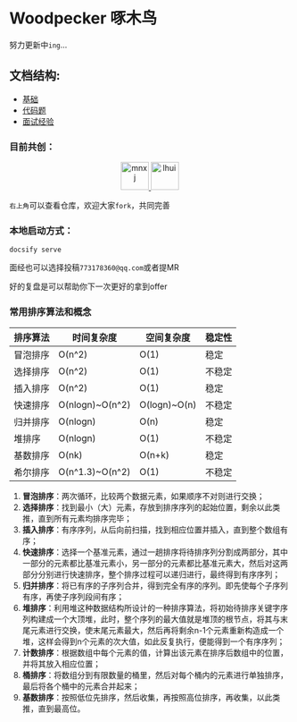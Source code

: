 # Woodpecker 啄木鸟

努力更新中`ing`...

## 文档结构:
- [基础](/1foundations/index.md)
- [代码题](/2code/index)
- [面试经验](/Interview-experience/index.md)



### **目前共创：**

<center class ='img'>
    <a href='https://github.com/mnxj' target="_blank">
        <img title="mnxj" alt="mnxj" src="https://avatars.githubusercontent.com/u/63659134?v=4" width="50px">
    </a>
    <a href='https://github.com/lhui' target="_blank">
        <img title="lhui" alt="lhui" src="https://avatars.githubusercontent.com/u/36818242?v=4" width="50px">
    </a>
</center>


`右上角`可以查看仓库，欢迎大家`fork`，共同完善

### **本地启动方式：**
```shell
docsify serve
```

面经也可以选择投稿`773178360@qq.com`或者提MR

好的复盘是可以帮助你下一次更好的拿到offer


### 常用排序算法和概念
| 排序算法 | 时间复杂度      | 空间复杂度   | 稳定性 |
| -------- | --------------- | ------------ | ------ |
| 冒泡排序 | O(n^2)          | O(1)         | 稳定   |
| 选择排序 | O(n^2)          | O(1)         | 不稳定 |
| 插入排序 | O(n^2)          | O(1)         | 稳定   |
| 快速排序 | O(nlogn)~O(n^2) | O(logn)~O(n) | 不稳定 |
| 归并排序 | O(nlogn)        | O(n)         | 稳定   |
| 堆排序   | O(nlogn)        | O(1)         | 不稳定 |
| 基数排序 | O(nk)           | O(n+k)       | 稳定   |
| 希尔排序 | O(n^1.3)~O(n^2) | O(1)         | 不稳定 |

1. **冒泡排序**：两次循环，比较两个数据元素，如果顺序不对则进行交换； 
2. **选择排序**：找到最小（大）元素，存放到排序序列的起始位置，剩余以此类推，直到所有元素均排序完毕； 
3. **插入排序**：有序序列，从后向前扫描，找到相应位置并插入，直到整个数组有序； 
4. **快速排序**：选择一个基准元素，通过一趟排序将待排序列分割成两部分，其中一部分的元素都比基准元素小，另一部分的元素都比基准元素大，然后对这两部分分别进行快速排序，整个排序过程可以递归进行，最终得到有序序列；
5. **归并排序**：将已有序的子序列合并，得到完全有序的序列。即先使每个子序列有序，再使子序列段间有序； 
6. **堆排序**：利用堆这种数据结构所设计的一种排序算法，将初始待排序关键字序列构建成一个大顶堆，此时，整个序列的最大值就是堆顶的根节点，将其与末尾元素进行交换，使末尾元素最大，然后再将剩余n-1个元素重新构造成一个堆，这样会得到n个元素的次大值，如此反复执行，便能得到一个有序序列； 
7. **计数排序**：根据数组中每个元素的值，计算出该元素在排序后数组中的位置，并将其放入相应位置；
8.  **桶排序**：将数组分到有限数量的桶里，然后对每个桶内的元素进行单独排序，最后将各个桶中的元素合并起来； 
9. **基数排序**：按照低位先排序，然后收集，再按照高位排序，再收集，以此类推，直到最高位。